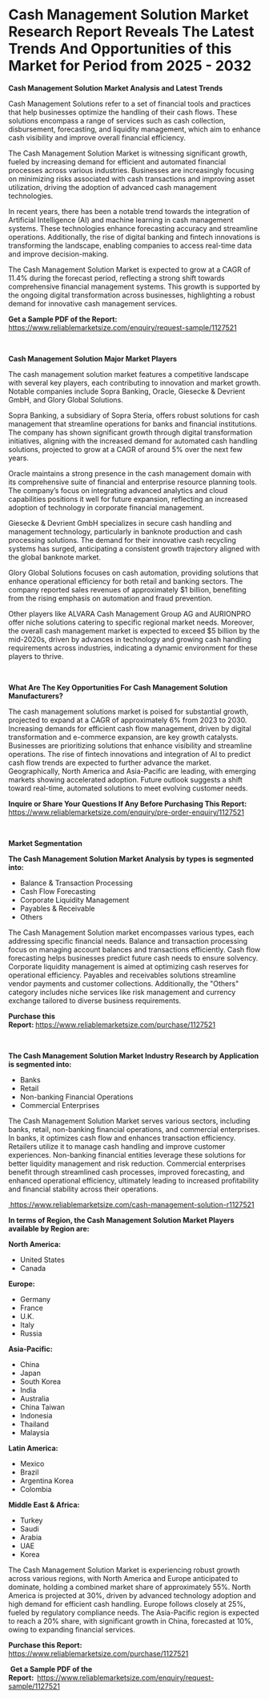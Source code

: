 <p><h1>Cash Management Solution Market Research Report Reveals The Latest Trends And Opportunities of this Market for Period from 2025 - 2032</h1></p><p><strong>Cash Management Solution Market Analysis and Latest Trends</strong></p>
<p><p>Cash Management Solutions refer to a set of financial tools and practices that help businesses optimize the handling of their cash flows. These solutions encompass a range of services such as cash collection, disbursement, forecasting, and liquidity management, which aim to enhance cash visibility and improve overall financial efficiency. </p><p>The Cash Management Solution Market is witnessing significant growth, fueled by increasing demand for efficient and automated financial processes across various industries. Businesses are increasingly focusing on minimizing risks associated with cash transactions and improving asset utilization, driving the adoption of advanced cash management technologies.</p><p>In recent years, there has been a notable trend towards the integration of Artificial Intelligence (AI) and machine learning in cash management systems. These technologies enhance forecasting accuracy and streamline operations. Additionally, the rise of digital banking and fintech innovations is transforming the landscape, enabling companies to access real-time data and improve decision-making.</p><p>The Cash Management Solution Market is expected to grow at a CAGR of 11.4% during the forecast period, reflecting a strong shift towards comprehensive financial management systems. This growth is supported by the ongoing digital transformation across businesses, highlighting a robust demand for innovative cash management services.</p></p>
<p><strong>Get a Sample PDF of the Report:&nbsp;</strong> <a href="https://www.reliablemarketsize.com/enquiry/request-sample/1127521?utm_campaign=3251&utm_medium=2&utm_source=Github&utm_content=ia&utm_term=17042025&utm_id=cash-management-solution">https://www.reliablemarketsize.com/enquiry/request-sample/1127521</a></p>
<p>&nbsp;</p>
<p><strong>Cash Management Solution Major Market Players</strong></p>
<p><p>The cash management solution market features a competitive landscape with several key players, each contributing to innovation and market growth. Notable companies include Sopra Banking, Oracle, Giesecke & Devrient GmbH, and Glory Global Solutions.</p><p>Sopra Banking, a subsidiary of Sopra Steria, offers robust solutions for cash management that streamline operations for banks and financial institutions. The company has shown significant growth through digital transformation initiatives, aligning with the increased demand for automated cash handling solutions, projected to grow at a CAGR of around 5% over the next few years.</p><p>Oracle maintains a strong presence in the cash management domain with its comprehensive suite of financial and enterprise resource planning tools. The company’s focus on integrating advanced analytics and cloud capabilities positions it well for future expansion, reflecting an increased adoption of technology in corporate financial management.</p><p>Giesecke & Devrient GmbH specializes in secure cash handling and management technology, particularly in banknote production and cash processing solutions. The demand for their innovative cash recycling systems has surged, anticipating a consistent growth trajectory aligned with the global banknote market.</p><p>Glory Global Solutions focuses on cash automation, providing solutions that enhance operational efficiency for both retail and banking sectors. The company reported sales revenues of approximately $1 billion, benefiting from the rising emphasis on automation and fraud prevention.</p><p>Other players like ALVARA Cash Management Group AG and AURIONPRO offer niche solutions catering to specific regional market needs. Moreover, the overall cash management market is expected to exceed $5 billion by the mid-2020s, driven by advances in technology and growing cash handling requirements across industries, indicating a dynamic environment for these players to thrive.</p></p>
<p>&nbsp;</p>
<p><strong>What Are The Key Opportunities For Cash Management Solution Manufacturers?</strong></p>
<p><p>The cash management solutions market is poised for substantial growth, projected to expand at a CAGR of approximately 6% from 2023 to 2030. Increasing demands for efficient cash flow management, driven by digital transformation and e-commerce expansion, are key growth catalysts. Businesses are prioritizing solutions that enhance visibility and streamline operations. The rise of fintech innovations and integration of AI to predict cash flow trends are expected to further advance the market. Geographically, North America and Asia-Pacific are leading, with emerging markets showing accelerated adoption. Future outlook suggests a shift toward real-time, automated solutions to meet evolving customer needs.</p></p>
<p><strong>Inquire or Share Your Questions If Any Before Purchasing This Report:</strong> <a href="https://www.reliablemarketsize.com/enquiry/pre-order-enquiry/1127521?utm_campaign=3251&utm_medium=2&utm_source=Github&utm_content=ia&utm_term=17042025&utm_id=cash-management-solution">https://www.reliablemarketsize.com/enquiry/pre-order-enquiry/1127521</a></p>
<p>&nbsp;</p>
<p><strong>Market Segmentation</strong></p>
<p><strong>The Cash Management Solution Market Analysis by types is segmented into:</strong></p>
<p><ul><li>Balance & Transaction Processing</li><li>Cash Flow Forecasting</li><li>Corporate Liquidity Management</li><li>Payables & Receivable</li><li>Others</li></ul></p>
<p><p>The Cash Management Solution market encompasses various types, each addressing specific financial needs. Balance and transaction processing focus on managing account balances and transactions efficiently. Cash flow forecasting helps businesses predict future cash needs to ensure solvency. Corporate liquidity management is aimed at optimizing cash reserves for operational efficiency. Payables and receivables solutions streamline vendor payments and customer collections. Additionally, the "Others" category includes niche services like risk management and currency exchange tailored to diverse business requirements.</p></p>
<p><strong>Purchase this Report:&nbsp;</strong><a href="https://www.reliablemarketsize.com/purchase/1127521?utm_campaign=3251&utm_medium=2&utm_source=Github&utm_content=ia&utm_term=17042025&utm_id=cash-management-solution">https://www.reliablemarketsize.com/purchase/1127521</a></p>
<p>&nbsp;</p>
<p><strong>The Cash Management Solution Market Industry Research by Application is segmented into:</strong></p>
<p><ul><li>Banks</li><li>Retail</li><li>Non-banking Financial Operations</li><li>Commercial Enterprises</li></ul></p>
<p><p>The Cash Management Solution Market serves various sectors, including banks, retail, non-banking financial operations, and commercial enterprises. In banks, it optimizes cash flow and enhances transaction efficiency. Retailers utilize it to manage cash handling and improve customer experiences. Non-banking financial entities leverage these solutions for better liquidity management and risk reduction. Commercial enterprises benefit through streamlined cash processes, improved forecasting, and enhanced operational efficiency, ultimately leading to increased profitability and financial stability across their operations.</p></p>
<p><a href="https://www.reliablemarketsize.com/cash-management-solution-r1127521?utm_campaign=3251&utm_medium=2&utm_source=Github&utm_content=ia&utm_term=17042025&utm_id=cash-management-solution">&nbsp;https://www.reliablemarketsize.com/cash-management-solution-r1127521</a></p>
<p><strong>In terms of Region, the Cash Management Solution Market Players available by Region are:</strong></p>
<p>
    <p> <strong> North America: </strong>
        <ul>
            <li>United States</li>
            <li>Canada</li>
        </ul>
        </p> 
    <p> <strong> Europe: </strong>
        <ul>
            <li>Germany</li>
            <li>France</li>
            <li>U.K.</li>
            <li>Italy</li>
            <li>Russia</li>
        </ul>
        </p> 
    <p> <strong> Asia-Pacific: </strong>
        <ul>
            <li>China</li>
            <li>Japan</li>
            <li>South Korea</li>
            <li>India</li>
            <li>Australia</li>
            <li>China Taiwan</li>
            <li>Indonesia</li>
            <li>Thailand</li>
            <li>Malaysia</li>
        </ul>
        </p> 
    <p> <strong> Latin America: </strong>
        <ul>
            <li>Mexico</li>
            <li>Brazil</li>
            <li>Argentina Korea</li>
            <li>Colombia</li>
        </ul>
        </p> 
    <p> <strong> Middle East & Africa: </strong>
        <ul>
            <li>Turkey</li>
            <li>Saudi</li>
            <li>Arabia</li>
            <li>UAE</li>
            <li>Korea</li>
        </ul>
    </p>
    </p>
<p><p>The Cash Management Solution Market is experiencing robust growth across various regions, with North America and Europe anticipated to dominate, holding a combined market share of approximately 55%. North America is projected at 30%, driven by advanced technology adoption and high demand for efficient cash handling. Europe follows closely at 25%, fueled by regulatory compliance needs. The Asia-Pacific region is expected to reach a 20% share, with significant growth in China, forecasted at 10%, owing to expanding financial services.</p></p>
<p><strong>Purchase this Report: </strong><a href="https://www.reliablemarketsize.com/purchase/1127521?utm_campaign=3251&utm_medium=2&utm_source=Github&utm_content=ia&utm_term=17042025&utm_id=cash-management-solution">https://www.reliablemarketsize.com/purchase/1127521</a></p>
<p>&nbsp;<strong>Get a Sample PDF of the Report:&nbsp;&nbsp;</strong><a href="https://www.reliablemarketsize.com/enquiry/request-sample/1127521?utm_campaign=3251&utm_medium=2&utm_source=Github&utm_content=ia&utm_term=17042025&utm_id=cash-management-solution">https://www.reliablemarketsize.com/enquiry/request-sample/1127521</a></p>
<p><strong></strong></p>
<p><p></p><p></p><p></p></p>